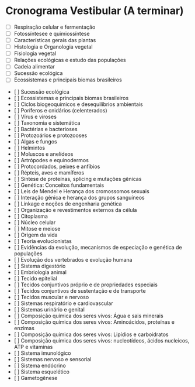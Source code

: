 # Cronograma Vestibular (A terminar)

* [ ] Respiração celular e fermentação
* [ ] Fotossíntesee e quimiossíntese
* [ ] Características gerais das plantas
* [ ] Histologia e Organologia vegetal
* [ ] Fisiologia vegetal
* [ ] Relações ecológicas e estudo das populações
* [ ] Cadeia alimentar
* [ ] Sucessão ecológica
* [ ] Ecossistemas e principais biomas brasileiros

<!---->

* \[ ] Sucessão ecológica
* \[ ] Ecossistemas e principais biomas brasileiros
* \[ ] Ciclos biogeoquímicos e desequilíbrios ambientais
* \[ ] Poríferos e cnidários (celenterados)
* \[ ] Vírus e viroses
* \[ ] Taxonomia e sistemática
* \[ ] Bactérias e bacterioses
* \[ ] Protozoários e protozooses
* \[ ] Algas e fungos
* \[ ] Helmintos
* \[ ] Moluscos e anelídeos
* \[ ] Artrópodes e equinodermos
* \[ ] Protocordados, peixes e anfíbios
* \[ ] Répteis, aves e mamíferos
* \[ ] Síntese de proteínas, splicing e mutações gênicas
* \[ ] Genética: Conceitos fundamentais
* \[ ] Leis de Mendel e Herança dos cromossomos sexuais
* \[ ] Interação gênica e herança dos grupos sanguíneos
* \[ ] Linkage e noções de engenharia genética
* \[ ] Organização e revestimentos externos da célula
* \[ ] Citoplasma
* \[ ] Núcleo celular
* \[ ] Mitose e meiose
* \[ ] Origem da vida
* \[ ] Teoria evolucionistas
* \[ ] Evidências da evolução, mecanismos de especiação e genética de populações
* \[ ] Evolução dos vertebrados e evolução humana
* \[ ] Sistema digestório
* \[ ] Embriologia animal
* \[ ] Tecido epitelial
* \[ ] Tecidos conjuntivos próprio e de propriedades especiais
* \[ ] Tecidos conjuntivos de sustentação e de transporte
* \[ ] Tecidos muscular e nervoso
* \[ ] Sistemas respiratório e cardiovascular
* \[ ] Sistemas urinário e genital
* \[ ] Composição química dos seres vivos: Água e sais minerais
* \[ ] Composição química dos seres vivos: Aminoácidos, proteínas e enzimas
* \[ ] Composição química dos seres vivos: Lipídios e carboidratos
* \[ ] Composição química dos seres vivos: nucleotídeos, ácidos nucleicos, ATP e vitaminas
* \[ ] Sistema imunológico
* \[ ] Sistemas nervoso e sensorial
* \[ ] Sistema endócrino
* \[ ] Sistema esquelético
* \[ ] Gametogênese
